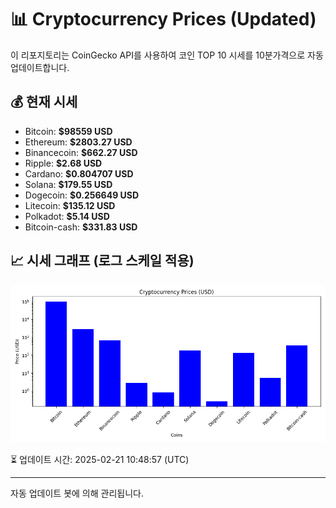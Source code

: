 
# 📊 Cryptocurrency Prices (Updated)

이 리포지토리는 CoinGecko API를 사용하여 코인 TOP 10 시세를 10분가격으로 자동 업데이트합니다.

## 💰 현재 시세
- Bitcoin: **$98559 USD**
- Ethereum: **$2803.27 USD**
- Binancecoin: **$662.27 USD**
- Ripple: **$2.68 USD**
- Cardano: **$0.804707 USD**
- Solana: **$179.55 USD**
- Dogecoin: **$0.256649 USD**
- Litecoin: **$135.12 USD**
- Polkadot: **$5.14 USD**
- Bitcoin-cash: **$331.83 USD**

## 📈 시세 그래프 (로그 스케일 적용)
![Crypto Prices](crypto_prices.png)

⏳ 업데이트 시간: 2025-02-21 10:48:57 (UTC)

---
자동 업데이트 봇에 의해 관리됩니다.
